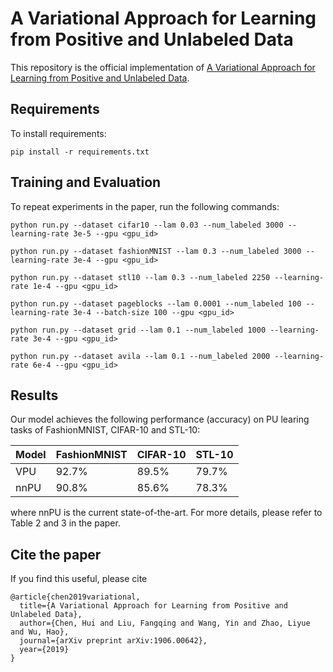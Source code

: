 # A Variational Approach for Learning from Positive and Unlabeled Data

This repository is the official implementation of [A Variational Approach for Learning from Positive and Unlabeled Data](https://arxiv.org/abs/1906.00642). 

## Requirements

To install requirements:

```setup
pip install -r requirements.txt
```


## Training and Evaluation

To repeat experiments in the paper, run the following commands:

```train
python run.py --dataset cifar10 --lam 0.03 --num_labeled 3000 --learning-rate 3e-5 --gpu <gpu_id>

python run.py --dataset fashionMNIST --lam 0.3 --num_labeled 3000 --learning-rate 3e-4 --gpu <gpu_id>

python run.py --dataset stl10 --lam 0.3 --num_labeled 2250 --learning-rate 1e-4 --gpu <gpu_id>

python run.py --dataset pageblocks --lam 0.0001 --num_labeled 100 --learning-rate 3e-4 --batch-size 100 --gpu <gpu_id>

python run.py --dataset grid --lam 0.1 --num_labeled 1000 --learning-rate 3e-4 --gpu <gpu_id>

python run.py --dataset avila --lam 0.1 --num_labeled 2000 --learning-rate 6e-4 --gpu <gpu_id>

```


## Results

Our model achieves the following performance (accuracy) on PU learing tasks of FashionMNIST, CIFAR-10 and STL-10:

| Model     | FashionMNIST |   CIFAR-10  |   STL-10    |
| --------- | ------------ | ----------- | ----------- |
| VPU       |    92.7%     |    89.5%    |    79.7%    |
| nnPU      |	 90.8%     |    85.6%    |	  78.3%    | 


where nnPU is the current state-of-the-art. For more details, please refer to Table 2 and 3 in the paper.


## Cite the paper

If you find this useful, please cite

```
@article{chen2019variational,
  title={A Variational Approach for Learning from Positive and Unlabeled Data},
  author={Chen, Hui and Liu, Fangqing and Wang, Yin and Zhao, Liyue and Wu, Hao},
  journal={arXiv preprint arXiv:1906.00642},
  year={2019}
}  
```
